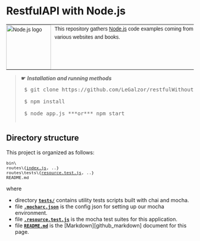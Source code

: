 # <span id="top">RestfulAPI with Node.js</span>

<table style="font-family:Helvetica,Arial;font-size:14px;line-height:1.6;">
  <tr>
  <td style="border:0;padding:0 10px 0 0;min-width:120px;"><a href="https://nodejs.org/" rel="external"><img src="https://nodejs.org/static/images/logos/nodejs-new-pantone-black.svg" width="120" alt="Node.js logo"/></a></td>
  <td style="border:0;padding:0;vertical-align:text-top;">This repository gathers <a href="https://nodejs.org/en/" rel="external">Node.js</a> code examples coming from various websites and books.<br/>
  </td>
  </tr>
</table>

> **&#9755;** ***Installation and running methods***<br/>
> <pre>
>  $ git clone https://github.com/LeGalzor/restfulWithoutDB.git <br/>
>  $ npm install <br/>
>  $ node app.js ***or*** npm start <br/>
> </pre>


## <span id="structure">Directory structure</span>

This project is organized as follows:
<pre style="font-size:80%;">
bin\
routes\{<a href="routes/index.js">index.js</a>, ..}
routes\tests\{<a href="tests/resource.test.js">resource.test.js</a>, ..}
README.md
</pre>

where

- directory [**`tests/`**](tests/) contains utility tests scripts built with chai and mocha.
- file [**`.mocharc.json`**](.mocharc.json) is the config json for setting up our mocha environment.
- file [**`.resource.test.js`**](resource.test.js) is the mocha test suites for this application.
- file [**`README.md`**](README.md) is the [Markdown][github_markdown] document for this page.

>

